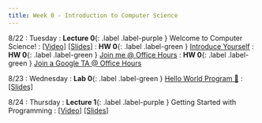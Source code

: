 ```yaml
---
title: Week 0 - Introduction to Computer Science
---
```


8/22 
: Tuesday
: **Lecture 0**{: .label .label-purple } Welcome to Computer Science!
  : [\[Video\]](https://www.youtube.com/watch?v=LBLDk-euCis) [\[Slides\]](https://www.slides.google.com/)
: **HW 0**{: .label .label-green } [Introduce Yourself](https://edstem.org/us/courses/41440/lessons/72128/slides/384251)
: **HW 0**{: .label .label-green } [Join me @ Office Hours](https://edstem.org/us/courses/41440/lessons/72128/slides/384250)
: **HW 0**{: .label .label-green } [Join a Google TA @ Office Hours](https://edstem.org/us/courses/41440/lessons/72128/slides/396595)

8/23
: Wednesday
: **Lab 0**{: .label .label-green } [Hello World Program 👋](https://edstem.org/us/courses/41440/lessons/70330/slides/400612) 
  : [\[Slides\]](https://www.slides.google.com/)

8/24 
: Thursday
: **Lecture 1**{: .label .label-purple } Getting Started with Programming
  : [\[Video\]](https://www.youtube.com/) [\[Slides\]](https://www.slides.google.com/)
